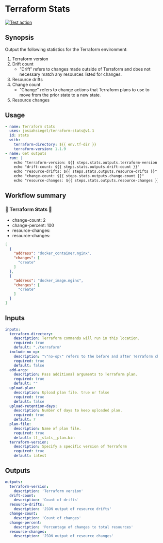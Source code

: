 # Terraform Stats

[![Test action](https://github.com/JosiahSiegel/terraform-stats/actions/workflows/test_action.yml/badge.svg)](https://github.com/JosiahSiegel/terraform-stats/actions/workflows/test_action.yml)

## Synopsis

Output the following statistics for the Terraform environment:
1. Terraform version
2. Drift count
   * "Drift" refers to changes made outside of Terraform and does not necessary match any resources listed for changes.
3. Resource drifts
4. Change count
   * "Change" refers to change actions that Terraform plans to use to move from the prior state to a new state.
5. Resource changes

## Usage

```yml
- name: Terraform stats
  uses: josiahsiegel/terraform-stats@v1.1
  id: stats
  with:
    terraform-directory: ${{ env.tf-dir }}
    terraform-version: 1.1.9
- name: Get outputs
  run: |
    echo "terraform-version: ${{ steps.stats.outputs.terraform-version }}"
    echo "drift-count: ${{ steps.stats.outputs.drift-count }}"
    echo "resource-drifts: ${{ steps.stats.outputs.resource-drifts }}"
    echo "change-count: ${{ steps.stats.outputs.change-count }}"
    echo "resource-changes: ${{ steps.stats.outputs.resource-changes }}"
```

## Workflow summary

### :construction: Terraform Stats :construction:

* change-count: 2
* change-percent: 100
* resource-changes:
* resource-changes:
```json
[
  {
    "address": "docker_container.nginx",
    "changes": [
      "create"
    ]
  },
  {
    "address": "docker_image.nginx",
    "changes": [
      "create"
    ]
  }
]
```

## Inputs

```yml
inputs:
  terraform-directory:
    description: Terraform commands will run in this location.
    required: true
    default: "./terraform"
  include-no-op:
    description: "\"no-op\" refers to the before and after Terraform changes are identical as a value will only be known after apply."
    required: true
    default: false
  add-args:
    description: Pass additional arguments to Terraform plan.
    required: true
    default: ""
  upload-plan:
    description: Upload plan file. true or false
    required: true
    default: false
  upload-retention-days:
    description: Number of days to keep uploaded plan.
    required: true
    default: 7
  plan-file:
    description: Name of plan file.
    required: true
    default: tf__stats__plan.bin
  terraform-version:
    description: Specify a specific version of Terraform
    required: true
    default: latest
```

## Outputs
```yml
outputs:
  terraform-version:
    description: 'Terraform version'
  drift-count:
    description: 'Count of drifts'
  resource-drifts:
    description: 'JSON output of resource drifts'
  change-count:
    description: 'Count of changes'
  change-percent:
    description: 'Percentage of changes to total resources'
  resource-changes:
    description: 'JSON output of resource changes'
```
